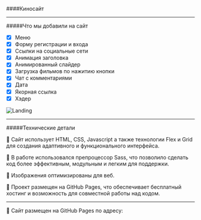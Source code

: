 ####Киносайт 
____



#####Что мы добавили на сайт
- [x] Меню
- [x] Форму регистрации и входа
- [x] Ссылки на социальные сети
- [x] Анимация заголовка
- [x] Анимированный слайдер
- [x] Загрузка фильмов по нажитию кнопки
- [x] Чат с комментариями
- [x] Дата
- [x] Якорная ссылка
- [x] Хэдер

![Landing](./images/landing.png)

___
#####Технические детали

📌 Сайт использует HTML, CSS, Javascript а также технологии Flex и Grid для создания адаптивного и функционального интерфейса.

📌 В работе использовался препроцессор Sass, что позволило сделать код более эффективным, модульным и легким для поддержки.

📌 Изображения оптимизированы для веб.

📌 Проект размещен на GitHub Pages, что обеспечивает бесплатный хостинг и возможность для совместной работы над кодом.
___
🔗 Сайт размещен на GitHub Pages по адресу: 

